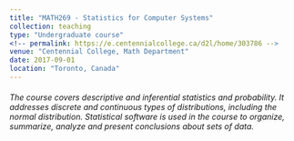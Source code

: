 ```yaml
---
title: "MATH269 - Statistics for Computer Systems"
collection: teaching
type: "Undergraduate course"
<!-- permalink: https://e.centennialcollege.ca/d2l/home/303786 -->
venue: "Centennial College, Math Department"
date: 2017-09-01
location: "Toronto, Canada"
---
```


###### The course covers descriptive and inferential statistics and probability. It addresses discrete and continuous types of distributions, including the normal distribution. Statistical software is used in the course to organize, summarize, analyze and present conclusions about sets of data.
